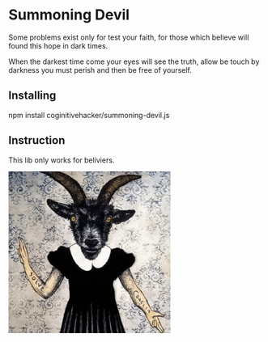 # Summoning Devil

Some problems exist only for test your faith,
for those which believe will found this hope in dark
times.

When the darkest time come your eyes will see the truth,
allow be touch by darkness you must perish and then be
free of yourself.

## Installing

npm install coginitivehacker/summoning-devil.js

## Instruction

This lib only works for beliviers.

![Behemoth](./behemoth.gif)